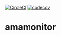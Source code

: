 [![CircleCI](https://circleci.com/gh/oinume/amamonitor/tree/master.svg?style=svg)](https://circleci.com/gh/oinume/amamonitor/tree/master)
[![codecov](https://codecov.io/gh/oinume/amamonitor/branch/master/graph/badge.svg)](https://codecov.io/gh/oinume/amamonitor)

# amamonitor
